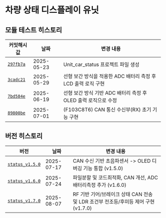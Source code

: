# 차량 상태 디스플레이 유닛

## 모듈 테스트 히스토리

| 커밋해시값 | 날짜         | 변경 내용 |
|----------|--------------|-----------|
| [`297fb7a`](https://github.com/YeonsuJ/Car_control_project/commit/297fb7a5fb488cf9ed558b2aad0e361e1f59dd34) | 2025-05-23 | Unit_car_status 프로젝트 파일 생성 |
| [`3cadc21`](https://github.com/YeonsuJ/Car_control_project/commit/3cadc214babbb125b15034e2ebce0408e0c439cd) | 2025-05-29 | 선형 보간 방식을 적용한 ADC 배터리 측정 후 LCD 출력 로직 구현 |
| [`7bd584e`](https://github.com/YeonsuJ/Car_control_project/commit/7bd584ef51410f1fcd1aae941d038a377702ed81) | 2025-06-19 | 선형 보간 방식 기반 ADC 배터리 측정 후 OLED 출력 로직으로 수정|
| [`89800be`](https://github.com/YeonsuJ/Car_control_project/commit/89800bed5bbd43df382bfc1d63d63a506a9933f4) | 2025-07-01 | (F103C8T6) CAN 통신 수신부(RX) 초기 기능 구현|


## 버전 히스토리
| 버전 | 날짜         | 변경 내용 |
|----------|--------------|-----------|
| [`status_v1.5.0`](https://github.com/YeonsuJ/Car_control_project/commit/d7810ab06a289a489a91285c02ddfea00daa1e14) | 2025-07-17 | CAN 수신 기반 초음파센서 -> OLED 디버깅 기능 통합 (v1.5.0)|
| [`status_v1.6.0`](https://github.com/YeonsuJ/Car_control_project/commit/ff784f4d59c5a10102964285e873eb8930eb3fa3) | 2025-07-24 | 파일분할 및 코드최적화, CAN 개선, ADC배터리측정 추가 (v1.6.0)|
| [`status_v1.7.0`](https://github.com/YeonsuJ/Car_control_project/commit/e6da3eca9ead389a608fc11dc43a8671dc7fec93) | 2025-08-07 | RF 기반 기어/브레이크 상태 CAN 전송 및 LDR 조건부 전조등/후미등 제어 구현 (v1.7.0)|
